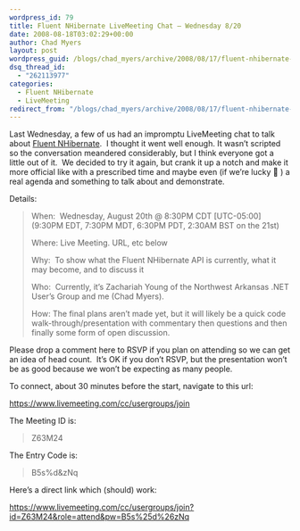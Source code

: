 ```yaml
---
wordpress_id: 79
title: Fluent NHibernate LiveMeeting Chat – Wednesday 8/20
date: 2008-08-18T03:02:29+00:00
author: Chad Myers
layout: post
wordpress_guid: /blogs/chad_myers/archive/2008/08/17/fluent-nhibernate-livemeeting-chat-wednesday-8-20.aspx
dsq_thread_id:
  - "262113977"
categories:
  - Fluent NHibernate
  - LiveMeeting
redirect_from: "/blogs/chad_myers/archive/2008/08/17/fluent-nhibernate-livemeeting-chat-wednesday-8-20.aspx/"
---
```

</p> 

Last Wednesday, a few of us had an impromptu LiveMeeting chat to talk about [Fluent NHibernate](code.google.com/p/fluent-nhibernate).&#160; I thought it went well enough. It wasn’t scripted so the conversation meandered considerably, but I think everyone got a little out of it.&#160; We decided to try it again, but crank it up a notch and make it more official like with a prescribed time and maybe even (if we’re lucky 🙂 ) a real agenda and something to talk about and demonstrate.</p> </p> 

Details:

> When:&#160; Wednesday, August 20th @ 8:30PM CDT [UTC-05:00]&#160; (9:30PM EDT, 7:30PM MDT, 6:30PM PDT, 2:30AM BST on the 21st)
> 
> Where: Live Meeting. URL, etc below
> 
> Why:&#160; To show what the Fluent NHibernate API is currently, what it may become, and to discuss it
> 
> Who:&#160; Currently, it’s Zachariah Young of the Northwest Arkansas .NET User’s Group and me (Chad Myers).
> 
> How: The final plans aren’t made yet, but it will likely be a quick code walk-through/presentation with commentary then questions and then finally some form of open discussion.

Please drop a comment here to RSVP if you plan on attending so we can get an idea of head count.&#160; It’s OK if you don’t RSVP, but the presentation won’t be as good because we won’t be expecting as many people.

To connect, about 30 minutes before the start, navigate to this url:

<https://www.livemeeting.com/cc/usergroups/join>

The Meeting ID is:

> Z63M24

The Entry Code is:

> B5s%d&zNq

Here’s a direct link which (should) work:

<u><https://www.livemeeting.com/cc/usergroups/join?id=Z63M24&role=attend&pw=B5s%25d%26zNq></u>